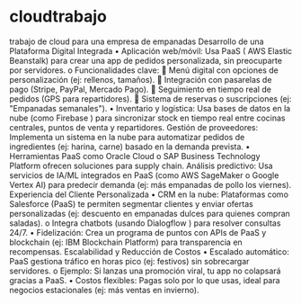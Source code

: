 # cloudtrabajo
trabajo de cloud para una empresa de empanadas
Desarrollo de una Plataforma Digital Integrada
•	Aplicación web/móvil:
Usa PaaS ( AWS Elastic Beanstalk) para crear una app de pedidos personalizada, sin preocuparte por servidores.
o	Funcionalidades clave:
	Menú digital con opciones de personalización (ej: rellenos, tamaños).
	Integración con pasarelas de pago (Stripe, PayPal, Mercado Pago).
	Seguimiento en tiempo real de pedidos (GPS para repartidores).
	Sistema de reservas o suscripciones (ej: "Empanadas semanales").
•	Inventario y logística:
Usa bases de datos en la nube (como Firebase ) para sincronizar stock en tiempo real entre cocinas centrales, puntos de venta y repartidores.
Gestión de proveedores:
Implementa un sistema en la nube para automatizar pedidos de ingredientes (ej: harina, carne) basado en la demanda prevista.
•	Herramientas PaaS como Oracle Cloud o SAP Business Technology Platform ofrecen soluciones para supply chain.
Análisis predictivo:
Usa servicios de IA/ML integrados en PaaS (como AWS SageMaker o Google Vertex AI) para predecir demanda (ej: más empanadas de pollo los viernes).
Experiencia del Cliente Personalizada
•	CRM en la nube:
Plataformas como Salesforce (PaaS) te permiten segmentar clientes y enviar ofertas personalizadas (ej: descuento en empanadas dulces para quienes compran saladas).
o	Integra chatbots (usando Dialogflow ) para resolver consultas 24/7.
•	Fidelización:
Crea un programa de puntos con APIs de PaaS y blockchain (ej: IBM Blockchain Platform) para transparencia en recompensas.
Escalabilidad y Reducción de Costos
•	Escalado automático:
PaaS gestiona tráfico en horas pico (ej: festivos) sin sobrecargar servidores.
o	Ejemplo: Si lanzas una promoción viral, tu app no colapsará gracias a PaaS.
•	Costos flexibles:
Pagas solo por lo que usas, ideal para negocios estacionales (ej: más ventas en invierno).



